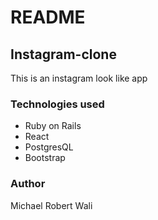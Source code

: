 # README
## Instagram-clone
This is an instagram look like app
### Technologies used
- Ruby on Rails
- React
- PostgresQL
- Bootstrap
### Author
Michael Robert Wali
